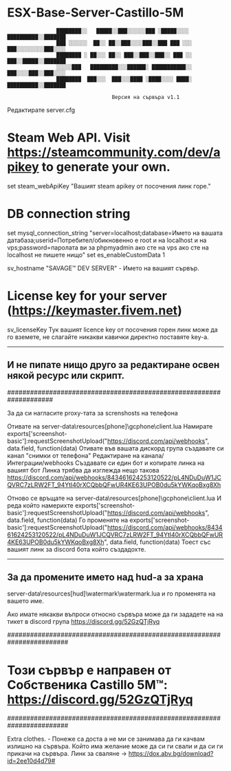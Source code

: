 # ESX-Base-Server-Castillo-5M

                    ████████░░   █████░░███░░░░░░███ ░█████░░░░  ██████████░░███████
                    ███ ░░░░░░  ██░░ ██░░███░░░░███░░███ ███ ░░░ ███░░░░░░░░░███░░░░
                    ████████ ░ ██░░░ ██░░ ███░░███░░███░░ ███ ░░ ███░░█████░░███████
                    ░░░░░███   █████████░░░██████░ ███████████░░ ███░░░░███░░███░░░░
                    ████████  ███░░░  ███░░░████ ░████░░░░ ████░ ██████████░░███████

                                      Версия на сървъра v1.1

Редактирате server.cfg 

# Steam Web API.  Visit https://steamcommunity.com/dev/apikey to generate your own.
set steam_webApiKey "Вашият steam apikey от посочения линк горе."

# DB connection string
set mysql_connection_string "server=localhost;database=Името на вашата датабаза;userid=Потребител/обикновенно е root и на localhost и на vps;password=паролата ви за phpmyadmin ако сте на vps ако сте на localhost не пишете нищо"
set es_enableCustomData 1

sv_hostname "SAVAGE™ DEV SERVER" - Името на вашият сървър.

# License key for your server (https://keymaster.fivem.net) 
sv_licenseKey Тук вашият licence key от посочения горен линк може да го вземете, не слагайте никакви кавички директно поставяте key-a.

--------------------------------------------------------------------
И не пипате нищо друго за редактиране освен някой ресурс или скрипт.
--------------------------------------------------------------------

####################################################################

За да си нагласите proxy-тата за screnshosts на телефона 

Отивате на server-data\resources\[phone]\gcphone\client.lua
Намирате exports['screenshot-basic']:requestScreenshotUpload("https://discord.com/api/webhooks", data.field, function(data)
Отивате във вашата дискорд група създавате си канал "снимки от телефона" 
Редактиране на канала/Интеграции/webhooks 
Създавате си един бот и копирате линка на вашият бот
Линка трябва да изглежда нещо такова https://discord.com/api/webhooks/843461624253120522/pL4NDuDuW1JCQVRC7zLRW2FT_94Ytl40rXCQbbQFwUR4KE63UPOB0du5kYWKqoBxg8Xh

Отново се връщате на server-data\resources\[phone]\gcphone\client.lua
И реда който намерихте 
exports['screenshot-basic']:requestScreenshotUpload("https://discord.com/api/webhooks", data.field, function(data)
Го променяте на 
exports['screenshot-basic']:requestScreenshotUpload("https://discord.com/api/webhooks/843461624253120522/pL4NDuDuW1JCQVRC7zLRW2FT_94Ytl40rXCQbbQFwUR4KE63UPOB0du5kYWKqoBxg8Xh", data.field, function(data)
Тоест със вашият линк за discord бота който създадохте.

-----------------------------------------------------------------
За да промените името над hud-a за храна 
-----------------------------------------------------------------

server-data\resources\[hud]\watermark\watermark.lua и го променята на вашето име.

Ако имате някакви въпроси относно сървъра може да ги зададете на на тикет в discord група https://discord.gg/52GzQTjRyq


########################################################################
   # Този сървър е направен от Собственика Castillo 5M™: https://discord.gg/52GzQTjRyq
########################################################################

Extra clothes. - Понеже са доста а не ми се занимава да ги качвам излишно на сървъра. Който има желание може да си ги свали и да си ги прикачи на сървъра. 
Линк за сваляне ->  https://dox.abv.bg/download?id=2ee10d4d79#
